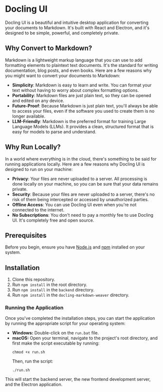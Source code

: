 # Docling UI

Docling UI is a beautiful and intuitive desktop application for converting your documents to Markdown. It's built with React and Electron, and it's designed to be simple, powerful, and completely private.



## Why Convert to Markdown?

Markdown is a lightweight markup language that you can use to add formatting elements to plaintext text documents. It's the standard for writing documentation, blog posts, and even books. Here are a few reasons why you might want to convert your documents to Markdown:

*   **Simplicity**: Markdown is easy to learn and write. You can format your text without having to worry about complex formatting options.
*   **Portability**: Markdown files are just plain text, so they can be opened and edited on any device.
*   **Future-Proof**: Because Markdown is just plain text, you'll always be able to access your files, even if the software you used to create them is no longer available.
*   **LLM-Friendly**: Markdown is the preferred format for training Large Language Models (LLMs). It provides a clean, structured format that is easy for models to parse and understand.

## Why Run Locally?

In a world where everything is in the cloud, there's something to be said for running applications locally. Here are a few reasons why Docling UI is designed to run on your machine:

*   **Privacy**: Your files are never uploaded to a server. All processing is done locally on your machine, so you can be sure that your data remains private.
*   **Security**: Because your files are never uploaded to a server, there's no risk of them being intercepted or accessed by unauthorized parties.
*   **Offline Access**: You can use Docling UI even when you're not connected to the internet.
*   **No Subscriptions**: You don't need to pay a monthly fee to use Docling UI. It's completely free and open source.

## Prerequisites

Before you begin, ensure you have [Node.js](https://nodejs.org/) and [npm](https://www.npmjs.com/) installed on your system.

## Installation

1.  Clone this repository.
2.  Run `npm install` in the root directory.
3.  Run `npm install` in the `backend` directory.
4.  Run `npm install` in the `docling-markdown-weaver` directory.

### Running the Application

Once you've completed the installation steps, you can start the application by running the appropriate script for your operating system:

*   **Windows:** Double-click on the `run.bat` file.
*   **macOS:** Open your terminal, navigate to the project's root directory, and first make the script executable by running:
    ```
    chmod +x run.sh
    ```
    Then, run the script:
    ```
    ./run.sh
    ```

This will start the backend server, the new frontend development server, and the Electron application.
